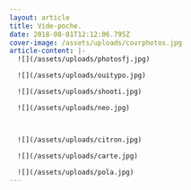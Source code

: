 ```yaml
---
layout: article
title: Vide-poche.
date: 2018-08-01T12:12:06.795Z
cover-image: /assets/uploads/covrphotos.jpg
article-content: |-
  ![](/assets/uploads/photosfj.jpg)

  ![](/assets/uploads/ouitypo.jpg)

  ![](/assets/uploads/shooti.jpg)

  ![](/assets/uploads/neo.jpg)



  ![](/assets/uploads/citron.jpg)

  ![](/assets/uploads/carte.jpg)

  ![](/assets/uploads/pola.jpg)
---
```


